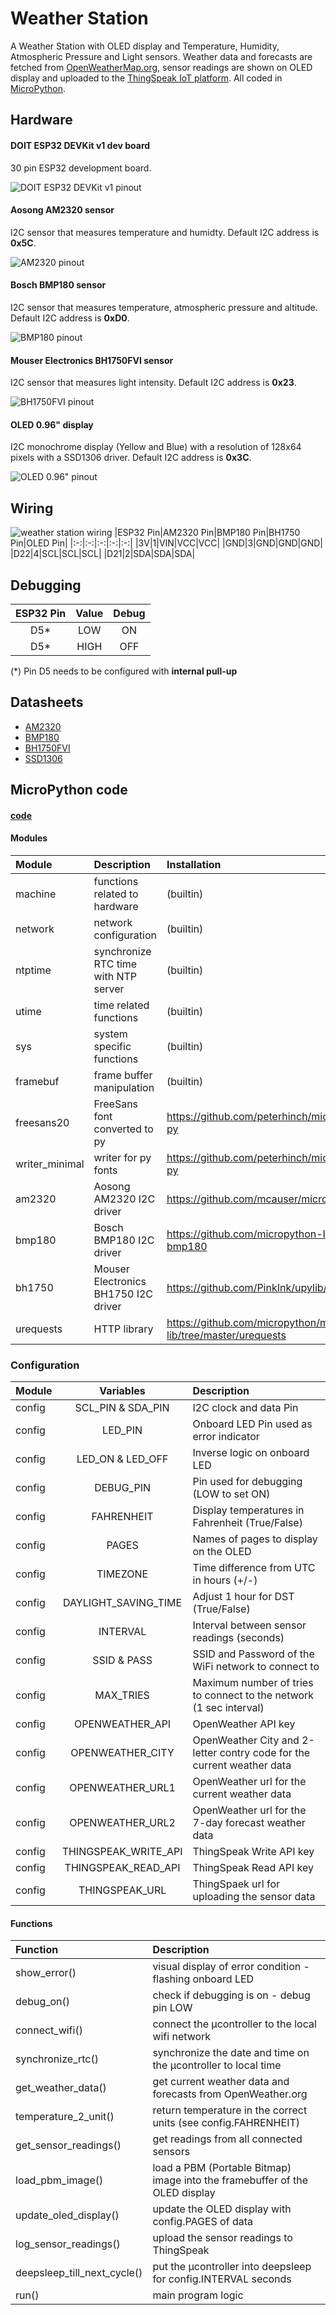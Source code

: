 # Weather Station

A Weather Station with OLED display and Temperature, Humidity, Atmospheric Pressure and Light sensors. Weather data and forecasts are fetched from [OpenWeatherMap.org](https://openweathermap.org/), sensor readings are shown on OLED display and uploaded to the [ThingSpeak IoT platform](https://thingspeak.com/). All coded in [MicroPython](https://micropython.org).

## Hardware

#### DOIT ESP32 DEVKit v1 dev board
30 pin ESP32 development board.

![DOIT ESP32 DEVKit v1 pinout](images/doit-esp-wroom-32-devkit-pinout.jpg)

#### Aosong AM2320 sensor
I2C sensor that measures temperature and humidty. Default I2C address is **0x5C**.

![AM2320 pinout](images/am2320-pinout.jpg)

#### Bosch BMP180 sensor
I2C sensor that measures temperature, atmospheric pressure and altitude. Default I2C address is **0xD0**.

![BMP180 pinout](images/bmp180-pinout.jpg)

#### Mouser Electronics BH1750FVI sensor
I2C sensor that measures light intensity. Default I2C address is **0x23**.

![BH1750FVI pinout](images/BH1750FVI-pinout.png)

#### OLED 0.96" display
I2C monochrome display (Yellow and Blue) with a resolution of 128x64 pixels with a SSD1306 driver. Default I2C address is **0x3C**.

![OLED 0.96" pinout](images/oled-ss1306-pinout.png)

## Wiring

![weather station wiring](images/weather_station.jpg)
|ESP32 Pin|AM2320 Pin|BMP180 Pin|BH1750 Pin|OLED Pin|
|:-:|:-:|:-:|:-:|:-:|
|3V|1|VIN|VCC|VCC|
|GND|3|GND|GND|GND|
|D22|4|SCL|SCL|SCL|
|D21|2|SDA|SDA|SDA|

## Debugging

|ESP32 Pin|Value|Debug|
|:-:|:-:|:-:|
|D5*|LOW|ON|
|D5*|HIGH|OFF|

(*) Pin D5 needs to be configured with **internal pull-up**

## Datasheets

- [AM2320](resources/AM2320.pdf)
- [BMP180](resources/BST-BMP180-DS000-09.pdf)
- [BH1750FVI](resources/bh1750fvi-e-186247.pdf)
- [SSD1306](resources/SSD1306.pdf)

## MicroPython code

#### [code](weather_station.py)

#### Modules

|Module|Description|Installation|
|:-|:-|:-|
|machine|functions related to hardware|(builtin)|
|network|network configuration|(builtin)|
|ntptime|synchronize RTC time with NTP server|(builtin)|
|utime|time related functions|(builtin)|
|sys|system specific functions|(builtin)|
|framebuf|frame buffer manipulation|(builtin)|
|freesans20|FreeSans font converted to py|https://github.com/peterhinch/micropython-font-to-py|
|writer_minimal|writer for py fonts|https://github.com/peterhinch/micropython-font-to-py|
|am2320|Aosong AM2320 I2C driver|https://github.com/mcauser/micropython-am2320|
|bmp180|Bosch BMP180 I2C driver|https://github.com/micropython-IMU/micropython-bmp180|
|bh1750|Mouser Electronics BH1750 I2C driver|https://github.com/PinkInk/upylib/tree/master/bh1750|
|urequests|HTTP library|https://github.com/micropython/micropython-lib/tree/master/urequests


### Configuration

|Module|Variables|Description|
|:-|:-:|:-|
|config|SCL_PIN & SDA_PIN|I2C clock and data Pin|
|config|LED_PIN|Onboard LED Pin used as error indicator|
|config|LED_ON & LED_OFF|Inverse logic on onboard LED|
|config|DEBUG_PIN|Pin used for debugging (LOW to set ON)|
|config|FAHRENHEIT|Display temperatures in Fahrenheit (True/False)|
|config|PAGES|Names of pages to display on the OLED|
|config|TIMEZONE|Time difference from UTC in hours (+/-)|
|config|DAYLIGHT_SAVING_TIME|Adjust 1 hour for DST (True/False)|
|config|INTERVAL|Interval between sensor readings (seconds)|
|config|SSID & PASS|SSID and Password of the WiFi network to connect to|
|config|MAX_TRIES|Maximum number of tries to connect to the network (1 sec interval)|
|config|OPENWEATHER_API|OpenWeather API key| 
|config|OPENWEATHER_CITY|OpenWeather City and 2-letter contry code for the current weather data|
|config|OPENWEATHER_URL1|OpenWeather url for the current weather data|
|config|OPENWEATHER_URL2|OpenWeather url for the 7-day forecast weather data|
|config|THINGSPEAK_WRITE_API|ThingSpeak Write API key|
|config|THINGSPEAK_READ_API|ThingSpeak Read API key|
|config|THINGSPEAK_URL|ThingSpaek url for uploading the sensor data|

#### Functions

|Function|Description|
|:-|:-|
|show_error()|visual display of error condition - flashing onboard LED|
|debug_on()|check if debugging is on - debug pin LOW|
|connect_wifi()|connect the µcontroller to the local wifi network|
|synchronize_rtc()|synchronize the date and time on the µcontroller to local time|
|get_weather_data()|get current weather data and forecasts from OpenWeather.org|
|temperature_2_unit()|return temperature in the correct units (see config.FAHRENHEIT)|
|get_sensor_readings()|get readings from all connected sensors|
|load_pbm_image()|load a PBM (Portable Bitmap) image into the framebuffer of the OLED display|
|update_oled_display()|update the OLED display with config.PAGES of data|
|log_sensor_readings()|upload the sensor readings to ThingSpeak|
|deepsleep_till_next_cycle()|put the µcontroller into deepsleep for config.INTERVAL seconds|
|run()|main program logic|


